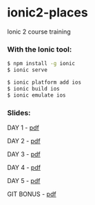 # ionic2-places

Ionic 2 course training

### With the Ionic tool:

```bash
$ npm install -g ionic
$ ionic serve
```

```bash
$ ionic platform add ios
$ ionic build ios
$ ionic emulate ios
```

### Slides:

DAY 1 - [pdf](slides/ionic-day-1.pdf)

DAY 2 - [pdf](slides/ionic-day-2.pdf)

DAY 3 - [pdf](slides/ionic-day-3.pdf)

DAY 4 - [pdf](slides/ionic-day-4.pdf)

DAY 5 - [pdf](slides/ionic-day-5.pdf)

GIT BONUS - [pdf](slides/#1-bonus_git.pdf)
